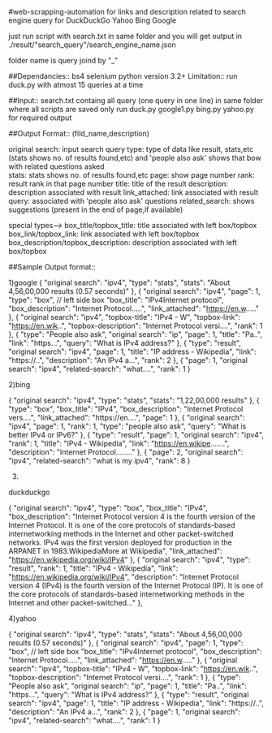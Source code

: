 #web-scrapping-automation
for links and description related to search engine query for DuckDuckGo Yahoo Bing Google

just run script with search.txt in same folder and you will get output in
./result/"search_query"/search_engine_name.json

folder name is query joind by "_"

##Dependancies::
bs4
selenium
python version 3.2+
Limitation:: run duck.py with atmost 15 queries at a time

##Input::
search.txt containg all query (one query in one line)
in same folder where all scripts are saved
only run duck.py google1.py bing.py yahoo.py for required output

##Output Format::         (fild_name,description)

original search: input search query
type: type of data like result, stats,etc (stats shows no. of results found,etc)
        and 'people also ask' shows that bow with related questions asked  
stats: stats shows no. of results found,etc
page: show page number
rank: result rank in that page number
title: title of the result
description: description associated with result
link_attached: link associated with result
query: associated with 'people also ask' questions
related_search: shows suggestions (present in the end of page,if available) 

special types-->
box_title/topbox_title: title associated with left box/topbox
box_link/topbox_link: link associated with left box/topbox
box_description/topbox_description: description associated with left box/topbox



##Sample Output format::

1)google
{
  "original search": "ipv4",
  "type": "stats",
  "stats": "About 4,56,00,000 results (0.57 seconds)"
 },
 {
  "original search": "ipv4",
  "page": 1,
  "type": "box", // left side box 
  "box_title": "IPv4Internet protocol",
  "box_description": "Internet Protocol.....",
  "link_attached": "https://en.w....."
 },
 {
  "original search": "ipv4",
  "topbox-title": "IPv4 - W",
  "topbox-link": "https://en.wik..",
  "topbox-description": "Internet Protocol versi....",
  "rank": 1
 },
 {
  "type": "People also ask",
  "original search": "ip",
  "page": 1,
  "title": "Pa..",
  "link": "https...",
  "query": "What is IPv4 address?"
 },
 {
  "type": "result",
  "original search": "ipv4",
  "page": 1,
  "title": "IP address - Wikipedia",
  "link": "https://..",
  "description": "An IPv4 a...",
  "rank": 2
 },
 {
  "page": 1,
  "original search": "ipv4",
  "related-search": "what....",
  "rank": 1
 }
 
 
 2)bing
 
 {
  "original search": "ipv4",
  "type": "stats",
  "stats": "1,22,00,000 results"
 },
 {
  "type": "box",
  "box_title": "IPv4",
  "box_description": "Internet Protocol vers....",
  "link_attached": "https://en....",
  "page": 1
 },
 {
  "original search": "ipv4",
  "page": 1,
  "rank": 1,
  "type": "people also ask",
  "query": "What is better IPv4 or IPv6?"
 },
 {
  "type": "result",
  "page": 1,
  "original search": "ipv4",
  "rank": 1,
  "title": "IPv4 - Wikipedia",
  "link": "https://en.wikipe.......",
  "description": "Internet Protocol........"
 },
 {
  "page": 2,
  "original search": "ipv4",
  "related-search": "what is my ipv4",
  "rank": 8
 }
 
 
 
 3)
 duckduckgo
 
 {
  "original search": "ipv4",
  "type": "box",
  "box_title": "IPv4",
  "box_description": "Internet Protocol version 4 is the fourth version of the Internet Protocol. It is one of the core protocols of standards-based internetworking methods in the Internet and other packet-switched networks. IPv4 was the first version deployed for production in the ARPANET in 1983.WikipediaMore at Wikipedia",
  "link_attached": "https://en.wikipedia.org/wiki/IPv4"
 },
 {
  "original search": "ipv4",
  "type": "result",
  "rank": 1,
  "title": "IPv4 - Wikipedia",
  "link": "https://en.wikipedia.org/wiki/IPv4",
  "description": "Internet Protocol version 4 (IPv4) is the fourth version of the Internet Protocol (IP). It is one of the core protocols of standards-based internetworking methods in the Internet and other packet-switched..."
 },
 
 
 4)yahoo
 
 {
  "original search": "ipv4",
  "type": "stats",
  "stats": "About 4,56,00,000 results (0.57 seconds)"
 },
 {
  "original search": "ipv4",
  "page": 1,
  "type": "box", // left side box 
  "box_title": "IPv4Internet protocol",
  "box_description": "Internet Protocol.....",
  "link_attached": "https://en.w....."
 },
 {
  "original search": "ipv4",
  "topbox-title": "IPv4 - W",
  "topbox-link": "https://en.wik..",
  "topbox-description": "Internet Protocol versi....",
  "rank": 1
 },
 {
  "type": "People also ask",
  "original search": "ip",
  "page": 1,
  "title": "Pa..",
  "link": "https...",
  "query": "What is IPv4 address?"
 },
 {
  "type": "result",
  "original search": "ipv4",
  "page": 1,
  "title": "IP address - Wikipedia",
  "link": "https://..",
  "description": "An IPv4 a...",
  "rank": 2
 },
 {
  "page": 1,
  "original search": "ipv4",
  "related-search": "what....",
  "rank": 1
 }
